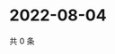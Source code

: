 # 2022-08-04

共 0 条

<!-- BEGIN WEIBO -->
<!-- 最后更新时间 Thu Aug 04 2022 03:13:03 GMT+0800 (China Standard Time) -->

<!-- END WEIBO -->
